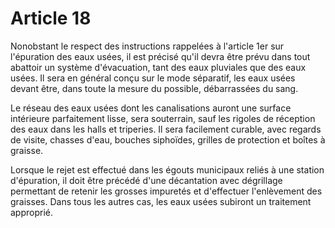 # Article 18

Nonobstant le respect des instructions rappelées à l'article 1er sur l'épuration des eaux usées, il est précisé qu'il devra être prévu dans tout abattoir un système d'évacuation, tant des eaux pluviales que des eaux usées. Il sera en général conçu sur le mode séparatif, les eaux usées devant être, dans toute la mesure du possible, débarrassées du sang.

Le réseau des eaux usées dont les canalisations auront une surface intérieure parfaitement lisse, sera souterrain, sauf les rigoles de réception des eaux dans les halls et triperies. Il sera facilement curable, avec regards de visite, chasses d'eau, bouches siphoïdes, grilles de protection et boîtes à graisse.

Lorsque le rejet est effectué dans les égouts municipaux reliés à une station d'épuration, il doit être précédé d'une décantation avec dégrillage permettant de retenir les grosses impuretés et d'effectuer l'enlèvement des graisses. Dans tous les autres cas, les eaux usées subiront un traitement approprié.
